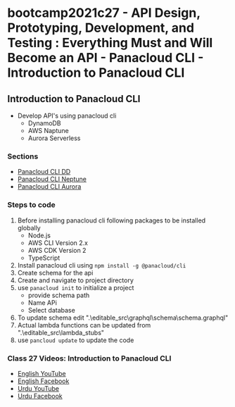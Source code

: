 # bootcamp2021c27 - API Design, Prototyping, Development, and Testing : Everything Must and Will Become an API - Panacloud CLI - Introduction to Panacloud CLI

## Introduction to Panacloud CLI

- Develop API's using panacloud cli
  - DynamoDB
  - AWS Naptune
  - Aurora Serverless

### Sections

- [Panacloud CLI DD](./step27a_panacloud_cli_ddb)
- [Panacloud CLI Neptune](./step27b_panacloud_cli_neptune)
- [Panacloud CLI Aurora](./step27c_panacloud_cli_aurora)

### Steps to code

1. Before installing panacloud cli following packages to be installed globally
   - Node.js
   - AWS CLI Version 2.x
   - AWS CDK Version 2
   - TypeScript
2. Install panacloud cli using `npm install -g @panacloud/cli`
3. Create schema for the api
4. Create and navigate to project directory
5. use `panacloud init` to initialize a project
   - provide schema path
   - Name APi
   - Select database
6. To update schema edit ".\editable_src\graphql\schema\schema.graphql"
7. Actual lambda functions can be updated from ".\editable_src\lambda_stubs"
8. use `pancloud update` to update the code

### Class 27 Videos: Introduction to Panacloud CLI

- [English YouTube](https://www.youtube.com/watch?v=bwoxfS8-zhE)
- [English Facebook](https://www.facebook.com/fb.anees.ahmed/videos/923827094937525)
- [Urdu YouTube](https://www.youtube.com/watch?v=xlKfWCRxC3c&ab_channel=CertifiedUnicornDeveloperinUrdu)
- [Urdu Facebook](https://www.facebook.com/Ai.SirQasim/videos/4950777988268322)
